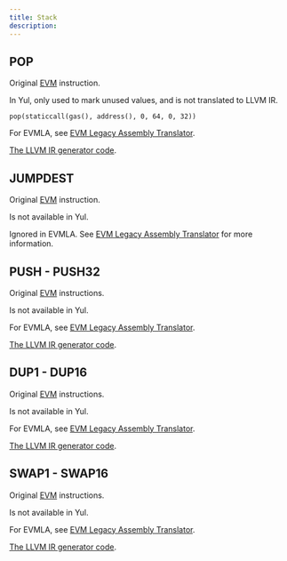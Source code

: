 ```yaml
---
title: Stack
description:
---
```


## POP

Original [EVM](https://www.evm.codes/#50?fork=shanghai) instruction.

In Yul, only used to mark unused values, and is not translated to LLVM IR.

```solidity
pop(staticcall(gas(), address(), 0, 64, 0, 32))
```

For EVMLA, see [EVM Legacy Assembly Translator](/zksync-protocol/compiler/specification/evmla-translator).

[The LLVM IR generator code](https://github.com/matter-labs/era-compiler-solidity/blob/main/src/evmla/assembly/instruction/stack.rs#L108).

## JUMPDEST

Original [EVM](https://www.evm.codes/#5b?fork=shanghai) instruction.

Is not available in Yul.

Ignored in EVMLA. See [EVM Legacy Assembly Translator](/zksync-protocol/compiler/specification/evmla-translator) for more information.

## PUSH - PUSH32

Original [EVM](https://www.evm.codes/#5f?fork=shanghai) instructions.

Is not available in Yul.

For EVMLA, see [EVM Legacy Assembly Translator](/zksync-protocol/compiler/specification/evmla-translator).

[The LLVM IR generator code](https://github.com/matter-labs/era-compiler-solidity/blob/main/src/evmla/assembly/instruction/stack.rs#L10).

## DUP1 - DUP16

Original [EVM](https://www.evm.codes/#80?fork=shanghai) instructions.

Is not available in Yul.

For EVMLA, see [EVM Legacy Assembly Translator](/zksync-protocol/compiler/specification/evmla-translator).

[The LLVM IR generator code](https://github.com/matter-labs/era-compiler-solidity/blob/main/src/evmla/assembly/instruction/stack.rs#L48).

## SWAP1 - SWAP16

Original [EVM](https://www.evm.codes/#90?fork=shanghai) instructions.

Is not available in Yul.

For EVMLA, see [EVM Legacy Assembly Translator](/zksync-protocol/compiler/specification/evmla-translator).

[The LLVM IR generator code](https://github.com/matter-labs/era-compiler-solidity/blob/main/src/evmla/assembly/instruction/stack.rs#L74).
